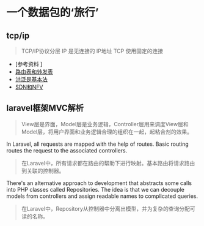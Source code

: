 # 一个数据包的‘旅行’

## tcp/ip

>TCP/IP协议分层
>IP 是无连接的
>IP地址
>TCP 使用固定的连接

* [参考资料 ] 
* [路由表和转发表](https://blog.csdn.net/ginkov/article/details/51803949)
* [洪泛是基本法](https://baike.baidu.com/item/%E6%B4%AA%E6%B3%9B)
* [SDN和NFV](https://developer.huawei.com/ict/forum/thread-10097.html)












## laravel框架MVC解析

>View层是界面，Model层是业务逻辑，Controller层用来调度View层和Model层，将用户界面和业务逻辑合理的组织在一起，起粘合剂的效果。 

In Laravel, all requests are mapped with the help of routes. Basic routing routes the request to the associated controllers. 

>在Laravel中，所有请求都在路由的帮助下进行映射。基本路由将请求路由到关联的控制器。

There's an alternative approach to development that abstracts some calls into PHP classes called Repositories. The idea is that we can decouple models from controllers and assign readable names to complicated queries.

>在Laravel中，Repository从控制器中分离出模型，并为复杂的查询分配可读的名称。
